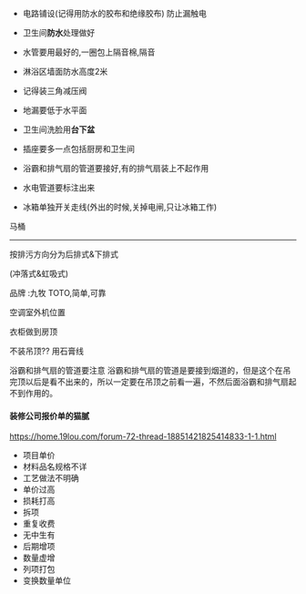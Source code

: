 - 电路铺设(记得用防水的胶布和绝缘胶布)  防止漏触电
- 卫生间**防水**处理做好
- 水管要用最好的,一圈包上隔音棉,隔音
- 淋浴区墙面防水高度2米

- 记得装三角减压阀

- 地漏要低于水平面
- 卫生间洗脸用**台下盆** 
- 插座要多一点包括厨房和卫生间
- 浴霸和排气扇的管道要接好,有的排气扇装上不起作用
- 水电管道要标注出来
- 冰箱单独开关走线(外出的时候,关掉电闸,只让冰箱工作)



马桶



---

按排污方向分为后排式&下排式  

(冲落式&虹吸式) 

品牌 :九牧 TOTO,简单,可靠

空调室外机位置

衣柜做到房顶

不装吊顶?? 用石膏线

浴霸和排气扇的管道要注意
浴霸和排气扇的管道是要接到烟道的，但是这个在吊完顶以后是看不出来的，所以一定要在吊顶之前看一遍，不然后面浴霸和排气扇起不到作用的。

#### 装修公司报价单的猫腻



https://home.19lou.com/forum-72-thread-18851421825414833-1-1.html



- 项目单价
- 材料品名规格不详
- 工艺做法不明确
- 单价过高
- 损耗打高
- 拆项
- 重复收费
- 无中生有
- 后期增项
- 数量虚增
- 列项打包
- 变换数量单位

